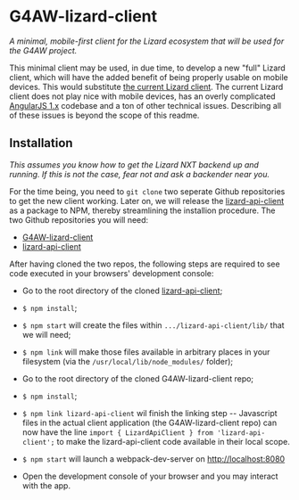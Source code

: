 # G4AW-lizard-client

_A minimal, mobile-first client for the Lizard ecosystem that will be used for
the G4AW project._

This minimal client may be used, in due time, to develop a new "full" Lizard
client, which will have the added benefit of being properly usable on mobile devices.
This would substitute [the current Lizard client](https://github.com/nens/lizard-client).
The current Lizard client does not play nice with mobile devices, has an overly
complicated [AngularJS 1.x](https://medium.com/@mnemon1ck/why-you-should-not-use-angularjs-1df5ddf6fc99)
codebase and a ton of other technical issues. Describing all of these issues is
beyond the scope of this readme.

## Installation

_This assumes you know how to get the Lizard NXT backend up and running.
If this is not the case, fear not and ask a backender near you._

For the time being, you need to `git clone` two seperate Github repositories to
get the new client working. Later on, we will release the
[lizard-api-client](https://github.com/nens/lizard-api-client) as a package to
NPM, thereby streamlining the installion procedure. The two Github repositories
you will need:

* [G4AW-lizard-client](#)
* [lizard-api-client](https://github.com/nens/lizard-api-client)

After having cloned the two repos, the following steps are required to see code
executed in your browsers' development console:

* Go to the root directory of the cloned
[lizard-api-client](https://github.com/nens/lizard-api-client);

* `$ npm install`;

* `$ npm start` will create the files within `.../lizard-api-client/lib/` that
we will need;

* `$ npm link` will make those files available in arbitrary places in your
filesystem (via the `/usr/local/lib/node_modules/` folder);

* Go to the root directory of the cloned G4AW-lizard-client repo;

* `$ npm install`;

* `$ npm link lizard-api-client` wil finish the linking step -- Javascript
files in the actual client application (the G4AW-lizard-client repo) can now
have the line `import { LizardApiClient } from 'lizard-api-client';` to make
the lizard-api-client code available in their local scope.

* `$ npm start` will launch a webpack-dev-server on [http://localhost:8080](http://localhost:8080)

* Open the development console of your browser and you may interact with the app.











